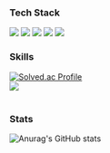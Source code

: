 ### Tech Stack
<img src="https://img.shields.io/badge/Python-3776AB?style=flat&logo=Python&logoColor=white"/></a>
<img src="https://img.shields.io/badge/Java-007396?style=flat&logo=Java&logoColor=white" />
<img src="https://img.shields.io/badge/JavaScript-F7DF1E?style=flat&logo=JavaScript&logoColor=white" />
<img src="https://img.shields.io/badge/CSS3-1572B6?style=flat&logo=CSS3&logoColor=white" />
<img src="https://img.shields.io/badge/HTML5-E34F26?style=flat&logo=HTML5&logoColor=white"/></a>

### Skills
[![Solved.ac Profile](http://mazassumnida.wtf/api/v2/generate_badge?boj=chris2769)](https://solved.ac/chris2769)
<br>
<img src="https://github-readme-stats.vercel.app/api/top-langs/?username=noxknow&layout=compact"><br><br>

### Stats
![Anurag's GitHub stats](https://github-readme-stats.vercel.app/api?username=noxknow&show_icons=true&theme=kacho_ga)
